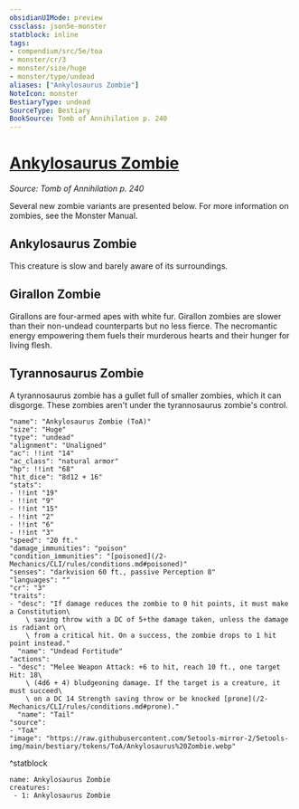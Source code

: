 ```yaml
---
obsidianUIMode: preview
cssclass: json5e-monster
statblock: inline
tags:
- compendium/src/5e/toa
- monster/cr/3
- monster/size/huge
- monster/type/undead
aliases: ["Ankylosaurus Zombie"]
NoteIcon: monster
BestiaryType: undead
SourceType: Bestiary
BookSource: Tomb of Annihilation p. 240
---
```

# [Ankylosaurus Zombie](2-Mechanics/CLI/bestiary/undead/ankylosaurus-zombie-toa.md)
*Source: Tomb of Annihilation p. 240*  

Several new zombie variants are presented below. For more information on zombies, see the Monster Manual.

## Ankylosaurus Zombie

This creature is slow and barely aware of its surroundings.

## Girallon Zombie

Girallons are four-armed apes with white fur. Girallon zombies are slower than their non-undead counterparts but no less fierce. The necromantic energy empowering them fuels their murderous hearts and their hunger for living flesh.

## Tyrannosaurus Zombie

A tyrannosaurus zombie has a gullet full of smaller zombies, which it can disgorge. These zombies aren't under the tyrannosaurus zombie's control.

```statblock
"name": "Ankylosaurus Zombie (ToA)"
"size": "Huge"
"type": "undead"
"alignment": "Unaligned"
"ac": !!int "14"
"ac_class": "natural armor"
"hp": !!int "68"
"hit_dice": "8d12 + 16"
"stats":
- !!int "19"
- !!int "9"
- !!int "15"
- !!int "2"
- !!int "6"
- !!int "3"
"speed": "20 ft."
"damage_immunities": "poison"
"condition_immunities": "[poisoned](/2-Mechanics/CLI/rules/conditions.md#poisoned)"
"senses": "darkvision 60 ft., passive Perception 8"
"languages": ""
"cr": "3"
"traits":
- "desc": "If damage reduces the zombie to 0 hit points, it must make a Constitution\
    \ saving throw with a DC of 5+the damage taken, unless the damage is radiant or\
    \ from a critical hit. On a success, the zombie drops to 1 hit point instead."
  "name": "Undead Fortitude"
"actions":
- "desc": "Melee Weapon Attack: +6 to hit, reach 10 ft., one target Hit: 18\
    \ (4d6 + 4) bludgeoning damage. If the target is a creature, it must succeed\
    \ on a DC 14 Strength saving throw or be knocked [prone](/2-Mechanics/CLI/rules/conditions.md#prone)."
  "name": "Tail"
"source":
- "ToA"
"image": "https://raw.githubusercontent.com/5etools-mirror-2/5etools-img/main/bestiary/tokens/ToA/Ankylosaurus%20Zombie.webp"
```
^statblock

```encounter-table
name: Ankylosaurus Zombie
creatures:
 - 1: Ankylosaurus Zombie
```